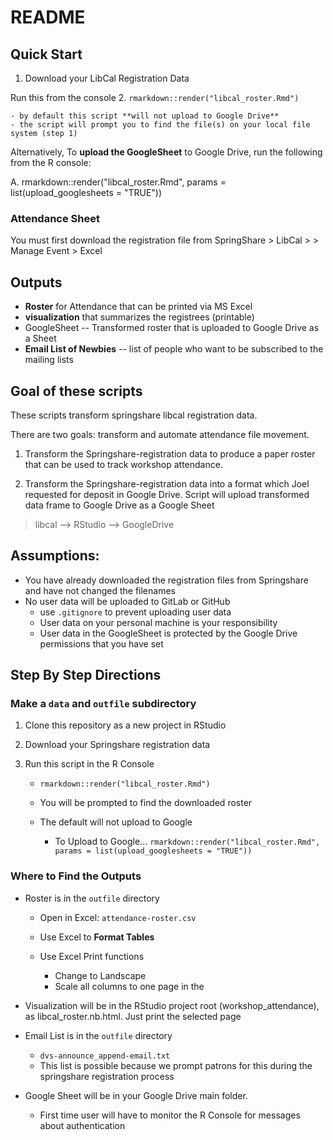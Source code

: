 # README


## Quick Start

1. Download your LibCal Registration Data

Run this from the console
2. `rmarkdown::render("libcal_roster.Rmd")`

    - by default this script **will not upload to Google Drive**
    - the script will prompt you to find the file(s) on your local file system (step 1)

Alternatively, To **upload the GoogleSheet** to Google Drive, run the following from the R console:

A. rmarkdown::render("libcal_roster.Rmd", params = list(upload_googlesheets = "TRUE"))

### Attendance Sheet

You must first download the registration file from SpringShare > LibCal > <your event> >  Manage Event > Excel


## Outputs

- **Roster** for Attendance that can be printed via MS Excel
- **visualization** that summarizes the registrees (printable)
- GoogleSheet -- Transformed roster that is uploaded to Google Drive as a Sheet
- **Email List of Newbies** -- list of people who want to be subscribed to the mailing lists

## Goal of these scripts

These scripts transform springshare libcal registration data.

There are two goals: transform and automate attendance file movement.

1. Transform the Springshare-registration data to produce a paper roster that can be used to track workshop attendance.

2. Transform the Springshare-registration data into a format which Joel requested for deposit in Google Drive.  Script will upload transformed data frame to Google Drive as a Google Sheet

> libcal --> RStudio --> GoogleDrive

## Assumptions:

- You have already downloaded the registration files from Springshare and have not changed the filenames
- No user data will be uploaded to GitLab or GitHub
    - use `.gitignore` to prevent uploading user data
    - User data on your personal machine is your responsibility
    - User data in the GoogleSheet is protected by the Google Drive permissions that you have set


## Step By Step Directions

### Make a `data` and `outfile` subdirectory 

1. Clone this repository as a new project in RStudio
1. Download your Springshare registration data 
1. Run this script in the R Console

    - `rmarkdown::render("libcal_roster.Rmd")`
    - You will be prompted to find the downloaded roster
    - The default will not upload to Google
    
        - To Upload to Google...   `rmarkdown::render("libcal_roster.Rmd", params = list(upload_googlesheets = "TRUE"))`


### Where to Find the Outputs

- Roster is in the `outfile` directory
    
    - Open in Excel:  `attendance-roster.csv`
    - Use Excel to **Format Tables** 
    - Use Excel Print functions
    
        - Change to Landscape 
        - Scale all columns to one page in the 
    
- Visualization will be in the RStudio project root (workshop_attendance), as libcal_roster.nb.html.  Just print the selected page

- Email List is in the `outfile` directory

    - `dvs-announce_append-email.txt`
    - This list is possible because we prompt patrons for this during the springshare registration process

- Google Sheet will be in your Google Drive main folder.

    - First time user will have to monitor the R Console for messages about authentication



